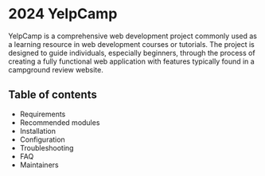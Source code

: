 # 2024 YelpCamp
YelpCamp is a comprehensive web development project commonly used as a learning resource in web development courses or tutorials. The project is designed to guide individuals, especially beginners, through the process of creating a fully functional web application with features typically found in a campground review website. 

## Table of contents

- Requirements
- Recommended modules
- Installation
- Configuration
- Troubleshooting
- FAQ
- Maintainers
